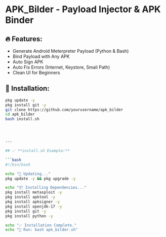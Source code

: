# APK_Bilder - Payload Injector & APK Binder

## 🔥 Features:
- Generate Android Meterpreter Payload (Python & Bash)
- Bind Payload with Any APK
- Auto Sign APK
- Auto Fix Errors (Internet, Keystore, Smali Path)
- Clean UI for Beginners

## 🚀 Installation:
```bash
pkg update -y
pkg install git -y
git clone https://github.com/yourusername/apk_bilder
cd apk_bilder
bash install.sh




---

## ✅ **install.sh Example:**  

```bash
#!/bin/bash

echo "🔗 Updating..."
pkg update -y && pkg upgrade -y

echo "📦 Installing Dependencies..."
pkg install metasploit -y
pkg install apktool -y
pkg install apksigner -y
pkg install openjdk-17 -y
pkg install git -y
pkg install python -y

echo "✅ Installation Complete."
echo "🚀 Run: bash apk_bilder.sh"


